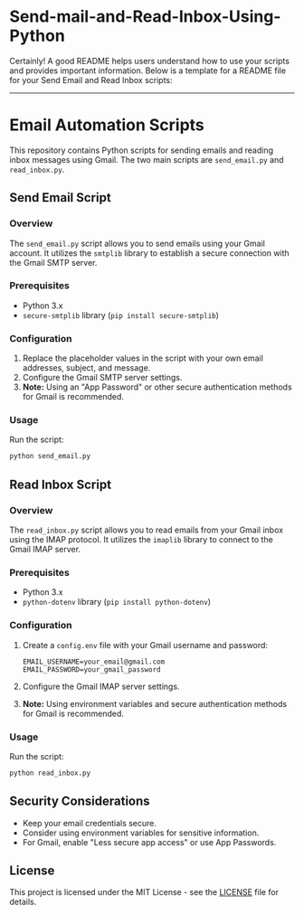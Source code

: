 # Send-mail-and-Read-Inbox-Using-Python
Certainly! A good README helps users understand how to use your scripts and provides important information. Below is a template for a README file for your Send Email and Read Inbox scripts:

---

# Email Automation Scripts

This repository contains Python scripts for sending emails and reading inbox messages using Gmail. The two main scripts are `send_email.py` and `read_inbox.py`.

## Send Email Script

### Overview

The `send_email.py` script allows you to send emails using your Gmail account. It utilizes the `smtplib` library to establish a secure connection with the Gmail SMTP server.

### Prerequisites

- Python 3.x
- `secure-smtplib` library (`pip install secure-smtplib`)

### Configuration

1. Replace the placeholder values in the script with your own email addresses, subject, and message.
2. Configure the Gmail SMTP server settings.
3. **Note:** Using an "App Password" or other secure authentication methods for Gmail is recommended.

### Usage

Run the script:

```bash
python send_email.py
```

## Read Inbox Script

### Overview

The `read_inbox.py` script allows you to read emails from your Gmail inbox using the IMAP protocol. It utilizes the `imaplib` library to connect to the Gmail IMAP server.

### Prerequisites

- Python 3.x
- `python-dotenv` library (`pip install python-dotenv`)

### Configuration

1. Create a `config.env` file with your Gmail username and password:

    ```env
    EMAIL_USERNAME=your_email@gmail.com
    EMAIL_PASSWORD=your_gmail_password
    ```

2. Configure the Gmail IMAP server settings.
3. **Note:** Using environment variables and secure authentication methods for Gmail is recommended.

### Usage

Run the script:

```bash
python read_inbox.py
```

## Security Considerations

- Keep your email credentials secure.
- Consider using environment variables for sensitive information.
- For Gmail, enable "Less secure app access" or use App Passwords.

## License

This project is licensed under the MIT License - see the [LICENSE](LICENSE) file for details.
